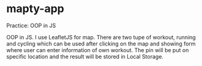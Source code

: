 # mapty-app
Practice: OOP in JS

OOP in JS. I use LeafletJS for map. There are two tupe of workout, running and cycling which can be used after clicking on the map and showing form where user can enter information of own workout. The pin will be put on specific location and the result will be stored in Local Storage.

